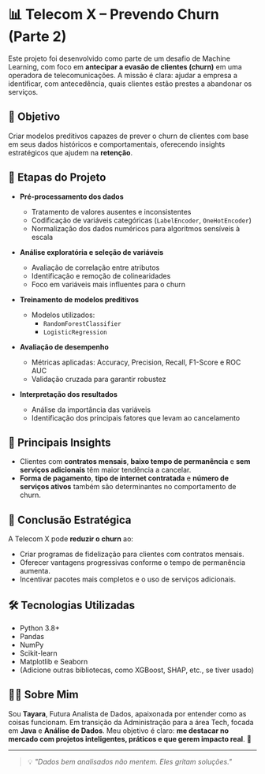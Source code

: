 # 📊 Telecom X – Prevendo Churn (Parte 2)

Este projeto foi desenvolvido como parte de um desafio de Machine Learning, com foco em **antecipar a evasão de clientes (churn)** em uma operadora de telecomunicações. A missão é clara: ajudar a empresa a identificar, com antecedência, quais clientes estão prestes a abandonar os serviços.

## 🎯 Objetivo

Criar modelos preditivos capazes de prever o churn de clientes com base em seus dados históricos e comportamentais, oferecendo insights estratégicos que ajudem na **retenção**.

## 🧪 Etapas do Projeto

- **Pré-processamento dos dados**
  - Tratamento de valores ausentes e inconsistentes
  - Codificação de variáveis categóricas (`LabelEncoder`, `OneHotEncoder`)
  - Normalização dos dados numéricos para algoritmos sensíveis à escala

- **Análise exploratória e seleção de variáveis**
  - Avaliação de correlação entre atributos
  - Identificação e remoção de colinearidades
  - Foco em variáveis mais influentes para o churn

- **Treinamento de modelos preditivos**
  - Modelos utilizados:
    - `RandomForestClassifier`
    - `LogisticRegression`
    
- **Avaliação de desempenho**
  - Métricas aplicadas: Accuracy, Precision, Recall, F1-Score e ROC AUC
  - Validação cruzada para garantir robustez

- **Interpretação dos resultados**
  - Análise da importância das variáveis
  - Identificação dos principais fatores que levam ao cancelamento

## 📌 Principais Insights

- Clientes com **contratos mensais**, **baixo tempo de permanência** e **sem serviços adicionais** têm maior tendência a cancelar.
- **Forma de pagamento**, **tipo de internet contratada** e **número de serviços ativos** também são determinantes no comportamento de churn.

## 🧠 Conclusão Estratégica

A Telecom X pode **reduzir o churn** ao:

- Criar programas de fidelização para clientes com contratos mensais.
- Oferecer vantagens progressivas conforme o tempo de permanência aumenta.
- Incentivar pacotes mais completos e o uso de serviços adicionais.

## 🛠️ Tecnologias Utilizadas

- Python 3.8+
- Pandas
- NumPy
- Scikit-learn
- Matplotlib e Seaborn
- (Adicione outras bibliotecas, como XGBoost, SHAP, etc., se tiver usado)

## 🙋‍♀️ Sobre Mim

Sou **Tayara**, Futura Analista de Dados, apaixonada por entender como as coisas funcionam. Em transição da Administração para a área Tech, focada em **Java** e **Análise de Dados**. Meu objetivo é claro: **me destacar no mercado com projetos inteligentes, práticos e que gerem impacto real**. 🚀

---

> 💡 *"Dados bem analisados não mentem. Eles gritam soluções."*
